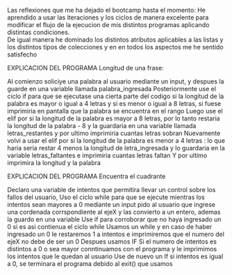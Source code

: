 Las reflexiones que me ha dejado el bootcamp hasta el momento:
He aprendido a usar las iteraciones y los ciclos  de manera excelente para modificar el flujo de la ejecucion de mis distintos programas aplicando distintas condiciones.  
De igual manera he dominado los distintos atributos aplicables a las listas y los distintos tipos de colecciones y en en todos los aspectos me he sentido satisfecho

EXPLICACION DEL PROGRAMA Longitud de una frase:

Al comienzo soliciye una palabra al usuario mediante un input, y despues la guarde en una variable llamada palabra_ingresada
Posteriormente use el ciclo if para que se ejecutase una cierta parte del codigo si la longitud de la palabra es mayor o igual a 4 letras y si es menor o igual a 8 letras, si fuese imprimiria en pantalla que la palabra se encuentra en el rango
Luego use el elif por si la longitud de la palabra es mayor a 8 letras, por lo tanto restaria la longitud de la palabra - 8 y la guardaria en una variable llamada letras_restantes y por ultimo imprimiria cuantas letras sobran 
Nuevamente volvi a usar el elif por si la longitud de la palabra es menor a 4 letras : lo que haria seria restar 4 menos la longitud de letra_ingresada y lo guardaria en la variable letras_faltantes  e imprimiria cuantas letras faltan
Y por ultimo imprimira la longitud y la palabra

EXPLICACION DEL PROGRAMA Encuentra el cuadrante

Declaro una variable de intentos que permitira llevar un control sobre los fallos del usuario,
Uso el ciclo while para que se ejecute mientras los intentos sean mayores a 0
mediante un input pido al usuario que ingrese una cordenada corrspondiente al ejeX y las convierto a un entero, ademas la guardo en una variable
Use if para corroborar que no haya ingresado un 0 si es asi contienua el ciclo while
Usamos  un while y en caso de haber ingresado un 0 le restaremos 1 a intentos e imprimiremos que el numero del ejeX no debe de ser un 0 
Despues usamos IF Si el numero de intentos es distintos a 0 o sea mayor conntinuamos con el programa y le imprimimos los intentos que le quedan al usuario
Use de nuevo un If si intentos es igual a 0, se terminara el programa debido al exit() que usamos 
